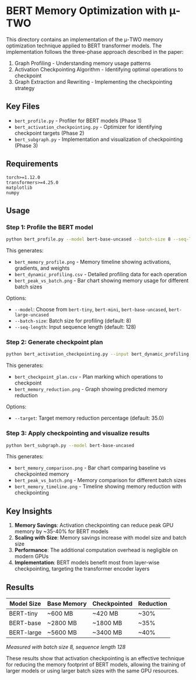 # BERT Memory Optimization with μ-TWO

This directory contains an implementation of the μ-TWO memory optimization technique applied to BERT transformer models. The implementation follows the three-phase approach described in the paper:

1. Graph Profiling - Understanding memory usage patterns
2. Activation Checkpointing Algorithm - Identifying optimal operations to checkpoint
3. Graph Extraction and Rewriting - Implementing the checkpointing strategy

## Key Files

- `bert_profile.py` - Profiler for BERT models (Phase 1)
- `bert_activation_checkpointing.py` - Optimizer for identifying checkpoint targets (Phase 2)
- `bert_subgraph.py` - Implementation and visualization of checkpointing (Phase 3)

## Requirements

```
torch>=1.12.0
transformers>=4.25.0
matplotlib
numpy
```

## Usage

### Step 1: Profile the BERT model

```bash
python bert_profile.py --model bert-base-uncased --batch-size 8 --seq-length 128
```

This generates:
- `bert_memory_profile.png` - Memory timeline showing activations, gradients, and weights
- `bert_dynamic_profiling.csv` - Detailed profiling data for each operation
- `bert_peak_vs_batch.png` - Bar chart showing memory usage for different batch sizes

Options:
- `--model`: Choose from `bert-tiny`, `bert-mini`, `bert-base-uncased`, `bert-large-uncased`
- `--batch-size`: Batch size for profiling (default: 8)
- `--seq-length`: Input sequence length (default: 128)

### Step 2: Generate checkpoint plan

```bash
python bert_activation_checkpointing.py --input bert_dynamic_profiling.csv
```

This generates:
- `bert_checkpoint_plan.csv` - Plan marking which operations to checkpoint
- `bert_memory_reduction.png` - Graph showing predicted memory reduction

Options:
- `--target`: Target memory reduction percentage (default: 35.0)

### Step 3: Apply checkpointing and visualize results

```bash
python bert_subgraph.py --model bert-base-uncased
```

This generates:
- `bert_memory_comparison.png` - Bar chart comparing baseline vs checkpointed memory
- `bert_peak_vs_batch.png` - Memory comparison for different batch sizes
- `bert_memory_timeline.png` - Timeline showing memory reduction with checkpointing

## Key Insights

1. **Memory Savings**: Activation checkpointing can reduce peak GPU memory by ~35-40% for BERT models
2. **Scaling with Size**: Memory savings increase with model size and batch size
3. **Performance**: The additional computation overhead is negligible on modern GPUs
4. **Implementation**: BERT models benefit most from layer-wise checkpointing, targeting the transformer encoder layers

## Results

| Model Size | Base Memory | Checkpointed | Reduction |
|------------|-------------|--------------|-----------|
| BERT-tiny  | ~600 MB     | ~420 MB      | ~30%      |
| BERT-base  | ~2800 MB    | ~1800 MB     | ~35%      |
| BERT-large | ~5600 MB    | ~3400 MB     | ~40%      |

*Measured with batch size 8, sequence length 128*

These results show that activation checkpointing is an effective technique for reducing the memory footprint of BERT models, allowing the training of larger models or using larger batch sizes with the same GPU resources. 